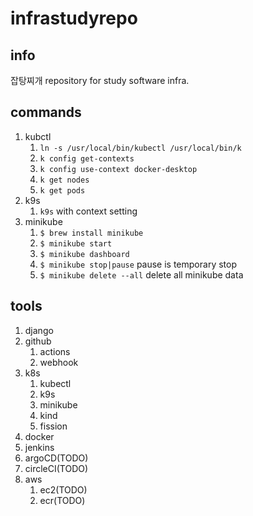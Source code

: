 # infrastudyrepo

## info
잡탕찌개 repository for study software infra.

## commands
1. kubctl
   1. `ln -s /usr/local/bin/kubectl /usr/local/bin/k`
   2. `k config get-contexts`
   3. `k config use-context docker-desktop`
   4. `k get nodes`
   5. `k get pods`
2. k9s
   1. `k9s` with context setting
3. minikube
   1. `$ brew install minikube`
   2. `$ minikube start`
   3. `$ minikube dashboard`
   4. `$ minikube stop|pause` pause is temporary stop
   5. `$ minikube delete --all` delete all minikube data

## tools
1. django
2. github
   1. actions
   2. webhook
3. k8s
   1. kubectl
   2. k9s
   3. minikube
   4. kind
   5. fission
4. docker
5. jenkins
6. argoCD(TODO)
7. circleCI(TODO)
8. aws
   1. ec2(TODO)
   2. ecr(TODO)
